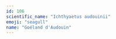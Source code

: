 ```yaml
---
id: 106
scientific_name: "Ichthyaetus audouinii"
emoji: "seagull"
name: "Goéland d'Audouin"
---
```

